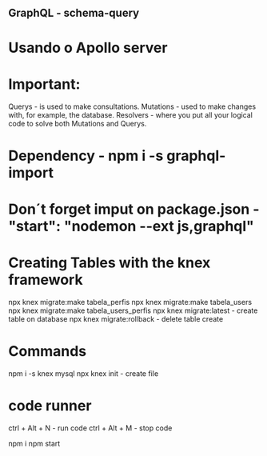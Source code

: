 ## GraphQL - schema-query

# Usando o Apollo server

# Important:

Querys - is used to make consultations.
Mutations - used to make changes with, for example, the database.
Resolvers - where you put all your logical code to solve both Mutations and Querys.

# Dependency - npm i -s graphql-import

# Don´t forget imput on package.json - "start": "nodemon --ext js,graphql"

# Creating Tables with the knex framework

npx knex migrate:make tabela_perfis
npx knex migrate:make tabela_users
npx knex migrate:make tabela_users_perfis
npx knex migrate:latest - create table on database
npx knex migrate:rollback - delete table create

# Commands

npm i -s knex mysql
npx knex init - create file

# code runner
ctrl + Alt + N - run code
ctrl + Alt + M - stop code

npm i
npm start
